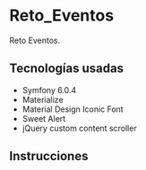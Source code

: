 # Reto_Eventos
Reto Eventos.  

## Tecnologías usadas  

- Symfony 6.0.4
- Materialize
- Material Design Iconic Font
- Sweet Alert
- jQuery custom content scroller

## Instrucciones  

